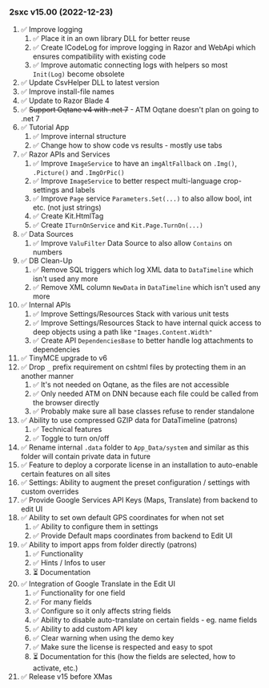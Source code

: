 
### 2sxc v15.00 (2022-12-23)

1. ✅ Improve logging
    1. ✅ Place it in an own library DLL for better reuse
    1. ✅ Create ICodeLog for improve logging in Razor and WebApi which ensures compatibility with existing code
    1. ✅ Improve automatic connecting logs with helpers so most `Init(Log)` become obsolete
1. ✅ Update CsvHelper DLL to latest version
1. ✅ Improve install-file names
1. ✅ Update to Razor Blade 4
1. ✅ ~~Support Oqtane v4 with .net 7~~ - ATM Oqtane doesn't plan on going to .net 7
1. ✅ Tutorial App
    1. ✅ Improve internal structure
    1. ✅ Change how to show code vs results - mostly use tabs
1. ✅ Razor APIs and Services
    1. ✅ Improve `ImageService` to have an `imgAltFallback` on `.Img()`, `.Picture()` and `.ImgOrPic()`
    1. ✅ Improve `ImageService` to better respect multi-language crop-settings and labels
    1. ✅ Improve `Page` service `Parameters.Set(...)` to also allow bool, int etc. (not just strings)
    1. ✅ Create Kit.HtmlTag
    1. ✅ Create `ITurnOnService` and `Kit.Page.TurnOn(...)`
1. ✅ Data Sources
    1. ✅ Improve `ValuFilter` Data Source to also allow `Contains` on numbers
1. ✅ DB Clean-Up
    1. ✅ Remove SQL triggers which log XML data to `DataTimeline` which isn't used any more
    1. ✅ Remove XML column `NewData` in `DataTimeline` which isn't used any more
1. ✅ Internal APIs
    1. ✅ Improve Settings/Resources Stack with various unit tests
    1. ✅ Improve Settings/Resources Stack to have internal quick access to deep objects using a path like `"Images.Content.Width"`
    1. ✅ Create API `DependenciesBase` to better handle log attachments to dependencies
1. ✅ TinyMCE upgrade to v6
1. ✅ Drop `_` prefix requirement on cshtml files by protecting them in an another manner
    1. ✅ It's not needed on Oqtane, as the files are not accessible
    1. ✅ Only needed ATM on DNN because each file could be called from the browser directly
    1. ✅ Probably make sure all base classes refuse to render standalone
1. ✅ Ability to use compressed GZIP data for DataTimeline (patrons)
    1. ✅ Technical features
    1. ✅ Toggle to turn on/off
1. ✅ Rename internal `.data` folder to `App_Data/system` and similar as this folder will contain private data in future
1. ✅ Feature to deploy a corporate license in an installation to auto-enable certain features on all sites
1. ✅ Settings: Ability to augment the preset configuration / settings with custom overrides
1. ✅ Provide Google Services API Keys (Maps, Translate) from backend to edit UI
1. ✅ Ability to set own default GPS coordinates for when not set
    1. ✅ Ability to configure them in settings
    1. ✅ Provide Default maps coordinates from backend to Edit UI
1. ✅ Ability to import apps from folder directly (patrons)
    1. ✅ Functionality
    1. ✅ Hints / Infos to user
    1. ⏳ Documentation
1. ✅ Integration of Google Translate in the Edit UI
    1. ✅ Functionality for one field
    1. ✅ For many fields
    1. ✅ Configure so it only affects string fields
    1. ✅ Ability to disable auto-translate on certain fields - eg. name fields
    1. ✅ Ability to add custom API key
    1. ✅ Clear warning when using the demo key
    1. ✅ Make sure the license is respected and easy to spot
    1. ⏳ Documentation for this (how the fields are selected, how to activate, etc.)
1. ✅ Release v15 before XMas
